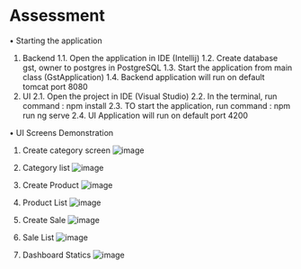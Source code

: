 # Assessment

•	Starting the application
1.	Backend 
1.1.	Open the application in IDE (Intellij)
1.2.	Create database gst, owner to postgres in PostgreSQL
1.3.	Start the application from main class (GstApplication)
1.4.	Backend application will run on default tomcat port 8080
2.	UI
2.1.	Open the project in IDE (Visual Studio)
2.2.	In the terminal, run command : npm install
2.3.	TO start the application, run command : npm run ng serve
2.4.	UI Application will run on default port 4200

•	UI Screens Demonstration 
1.	Create category screen
 ![image](https://github.com/user-attachments/assets/58425f92-0602-4257-83e1-e1d0507542cd)


2.	Category list
 ![image](https://github.com/user-attachments/assets/42b94a66-e7f0-401c-8cdb-d90e69877340)


3.	Create Product
 ![image](https://github.com/user-attachments/assets/4804d6d5-129a-4aae-aa43-2485f94e84cb)

4.	Product List
 ![image](https://github.com/user-attachments/assets/83d3687b-3a05-47db-89eb-ae02a5908199)


5.	Create Sale
 ![image](https://github.com/user-attachments/assets/e65e534a-c30d-4fbe-85a6-0c999ecb9d26)


6.	Sale List
![image](https://github.com/user-attachments/assets/a9e1d330-d181-4893-98f3-e9b269fca1b3)

7. Dashboard Statics
   ![image](https://github.com/user-attachments/assets/f384cbf9-7259-4574-9493-16029ce25c25)




